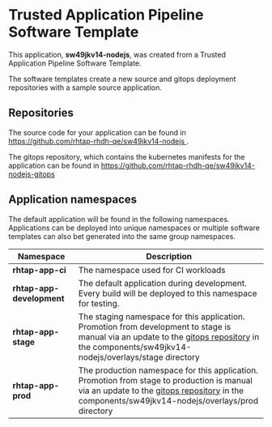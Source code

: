 # Trusted Application Pipeline Software Template

This application, **sw49jkv14-nodejs**, was created from a Trusted Application Pipeline Software Template.

The software templates create a new source and gitops deployment repositories with a sample source application. 

## Repositories

The source code for your application can be found in [https://github.com/rhtap-rhdh-qe/sw49jkv14-nodejs ](https://github.com/rhtap-rhdh-qe/sw49jkv14-nodejs ).
 
The gitops repository, which contains the kubernetes manifests for the application can be found in 
[https://github.com/rhtap-rhdh-qe/sw49jkv14-nodejs-gitops ](https://github.com/rhtap-rhdh-qe/sw49jkv14-nodejs-gitops ) 

## Application namespaces 

The default application will be found in the following namespaces. Applications can be deployed into unique namespaces or multiple software templates can also bet generated into the same group namespaces.  

|  Namespace   |  Description   |  
| -------- | -------- |
| **rhtap-app-ci** | The namespace used for CI workloads |
| **rhtap-app-development** | The default application during development. Every build will be deployed to this namespace for testing. |
| **rhtap-app-stage** | The staging namespace for this application. Promotion from development to stage is manual via an update to the [gitops repository](https://github.com/rhtap-rhdh-qe/sw49jkv14-nodejs-gitops ) in the components/sw49jkv14-nodejs/overlays/stage directory |
| **rhtap-app-prod** | The production namespace for this application. Promotion from stage to production is manual via an update to the [gitops repository](https://github.com/rhtap-rhdh-qe/sw49jkv14-nodejs-gitops ) in the components/sw49jkv14-nodejs/overlays/prod directory |